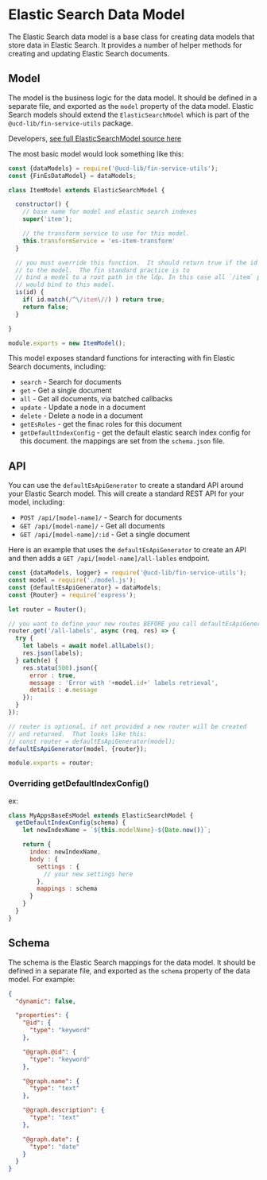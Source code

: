 # Elastic Search Data Model

The Elastic Search data model is a base class for creating data models that store data in Elastic Search.  It provides a number of helper methods for creating and updating Elastic Search documents.


## Model

The model is the business logic for the data model.  It should be defined in a separate file, and exported as the `model` property of the data model.  Elastic Search models should extend the `ElasticSearchModel` which is part of the `@ucd-lib/fin-service-utils` package.

Developers, [see full ElasticSearchModel source here](../../services/fin/node-utils/lib/elastic-search/index.js)

The most basic model would look something like this:

```javascript
const {dataModels} = require('@ucd-lib/fin-service-utils');
const {FinEsDataModel} = dataModels;

class ItemModel extends ElasticSearchModel {

  constructor() {
    // base name for model and elastic search indexes
    super('item');

    // the transform service to use for this model.
    this.transformService = 'es-item-transform'
  }

  // you must override this function.  It should return true if the id 
  // to the model.  The fin standard practice is to 
  // bind a model to a root path in the ldp. In this case all `/item` paths
  // would bind to this model.
  is(id) {
    if( id.match(/^\/item\//) ) return true;
    return false;
  }

}

module.exports = new ItemModel();
```

This model exposes standard functions for interacting with fin Elastic Search documents, including:

  - `search` - Search for documents
  - `get` - Get a single document
  - `all` - Get all documents, via batched callbacks
  - `update` - Update a node in a document
  - `delete` - Delete a node in a document
  - `getEsRoles` - get the finac roles for this document
  - `getDefaultIndexConfig` - get the default elastic search index config for this document.  the mappings are set from the `schema.json` file.

## API

You can use the `defaultEsApiGenerator` to create a standard API around your Elastic Search model.  This will create a standard REST API for your model, including:

  - `POST /api/[model-name]/` - Search for documents
  - `GET /api/[model-name]/` - Get all documents
  - `GET /api/[model-name]/:id` - Get a single document

Here is an example that uses the `defaultEsApiGenerator` to create an API and then adds a `GET /api/[model-name]/all-lables` endpoint.

```javascript
const {dataModels, logger} = require('@ucd-lib/fin-service-utils');
const model = require('./model.js');
const {defaultEsApiGenerator} = dataModels;
const {Router} = require('express');

let router = Router();

// you want to define your new routes BEFORE you call defaultEsApiGenerator
router.get('/all-labels', async (req, res) => {
  try {
    let labels = await model.allLabels();
    res.json(labels);
  } catch(e) {
    res.statu(500).json({
      error : true,
      message : 'Error with '+model.id+' labels retrieval',
      details : e.message
    });
  }
});

// router is optional, if not provided a new router will be created
// and returned.  That looks like this:
// const router = defaultEsApiGenerator(model);
defaultEsApiGenerator(model, {router});

module.exports = router;
```


### Overriding getDefaultIndexConfig()

ex:

```javascript
class MyAppsBaseEsModel extends ElasticSearchModel {
  getDefaultIndexConfig(schema) {
    let newIndexName = `${this.modelName}-${Date.now()}`;

    return {
      index: newIndexName,
      body : {
        settings : {
          // your new settings here
        },
        mappings : schema
      }
    }
  }
}
```

## Schema

The schema is the Elastic Search mappings for the data model.  It should be defined in a separate file, and exported as the `schema` property of the data model.  For example:

```json
{
  "dynamic": false,

  "properties": {
    "@id": {
      "type": "keyword"
    },

    "@graph.@id": {
      "type": "keyword"
    },

    "@graph.name": {
      "type": "text"
    },

    "@graph.description": {
      "type": "text"
    },

    "@graph.date": {
      "type": "date"
    }
  }
}
```
